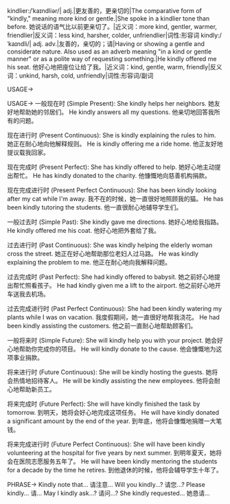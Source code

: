 kindlier:/ˈkaɪndliər/| adj.|更友善的，更亲切的|The comparative form of "kindly," meaning more kind or gentle.|She spoke in a kindlier tone than before. 她说话的语气比以前更亲切了。|近义词：more kind, gentler, warmer, friendlier|反义词：less kind, harsher, colder, unfriendlier|词性:形容词
kindly:/ˈkaɪndli/| adj. adv.|友善的，亲切的；请|Having or showing a gentle and considerate nature.  Also used as an adverb meaning "in a kind or gentle manner" or as a polite way of requesting something.|He kindly offered me his seat. 他好心地把座位让给了我。|近义词：kind, gentle, warm, friendly|反义词：unkind, harsh, cold, unfriendly|词性:形容词/副词


USAGE->

USAGE->
一般现在时 (Simple Present):
She kindly helps her neighbors. 她友好地帮助她的邻居们。
He kindly answers all my questions. 他亲切地回答我所有的问题。

现在进行时 (Present Continuous):
She is kindly explaining the rules to him. 她正在耐心地向他解释规则。
He is kindly offering me a ride home. 他正友好地提议载我回家。

现在完成时 (Present Perfect):
She has kindly offered to help. 她好心地主动提出帮忙。
He has kindly donated to the charity. 他慷慨地向慈善机构捐款。

现在完成进行时 (Present Perfect Continuous):
She has been kindly looking after my cat while I'm away. 我不在的时候，她一直很好地照顾我的猫。
He has been kindly tutoring the students. 他一直很耐心地辅导学生们。

一般过去时 (Simple Past):
She kindly gave me directions. 她好心地给我指路。
He kindly offered me his coat. 他好心地把外套给了我。

过去进行时 (Past Continuous):
She was kindly helping the elderly woman cross the street. 她正在好心地帮助那位老妇人过马路。
He was kindly explaining the problem to me. 他正在耐心地向我解释问题。

过去完成时 (Past Perfect):
She had kindly offered to babysit. 她之前好心地提出帮忙照看孩子。
He had kindly given me a lift to the airport. 他之前好心地开车送我去机场。

过去完成进行时 (Past Perfect Continuous):
She had been kindly watering my plants while I was on vacation. 我度假期间，她一直很好地帮我浇花。
He had been kindly assisting the customers. 他之前一直耐心地帮助顾客们。

一般将来时 (Simple Future):
She will kindly help you with your project. 她会好心地帮助你完成你的项目。
He will kindly donate to the cause. 他会慷慨地为这项事业捐款。

将来进行时 (Future Continuous):
She will be kindly hosting the guests. 她将会热情地招待客人。
He will be kindly assisting the new employees. 他将会耐心地帮助新员工。

将来完成时 (Future Perfect):
She will have kindly finished the task by tomorrow. 到明天，她将会好心地完成这项任务。
He will have kindly donated a significant amount by the end of the year. 到年底，他将会慷慨地捐赠一大笔钱。

将来完成进行时 (Future Perfect Continuous):
She will have been kindly volunteering at the hospital for five years by next summer. 到明年夏天，她将会在医院志愿服务五年了。
He will have been kindly mentoring the students for a decade by the time he retires. 到他退休的时候，他将会辅导学生十年了。


PHRASE->
Kindly note that... 请注意...
Will you kindly...?  请您...?
Please kindly... 请...
May I kindly ask...?  请问...?
She kindly requested... 她恳请...
